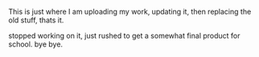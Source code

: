 This is just where I am uploading my work, updating it, then replacing the old stuff, thats it.

stopped working on it, just rushed to get a somewhat final product for school. bye bye.
